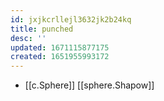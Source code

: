 ```yaml
---
id: jxjkcrllejl3632jk2b24kq
title: punched
desc: ''
updated: 1671115877175
created: 1651955993172
---
```



- [[c.Sphere]] [[sphere.Shapow]]
